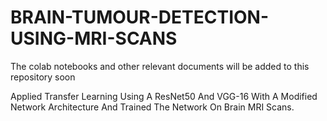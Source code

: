 # BRAIN-TUMOUR-DETECTION-USING-MRI-SCANS

The colab notebooks and other relevant documents will be added to this repository soon

Applied Transfer Learning Using A ResNet50 And VGG-16 With A Modified Network Architecture And Trained The Network On Brain MRI Scans.
